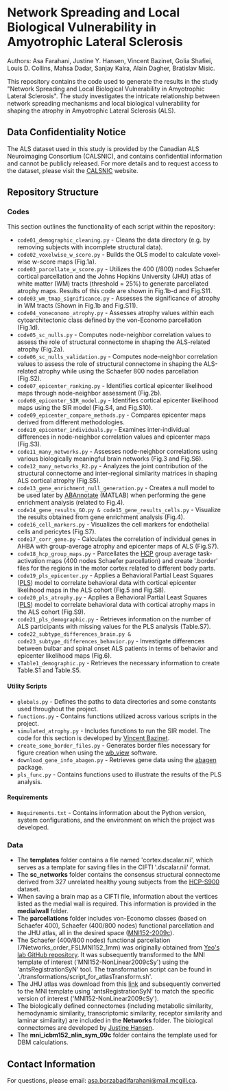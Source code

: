 # Network Spreading and Local Biological Vulnerability in Amyotrophic Lateral Sclerosis
Authors: Asa Farahani, Justine Y. Hansen, Vincent Bazinet, Golia Shafiei, Louis D. Collins, Mahsa Dadar, Sanjay Kalra, Alain Dagher, Bratislav Misic.

This repository contains the code used to generate the results in the study "Network Spreading and Local Biological Vulnerability in Amyotrophic Lateral Sclerosis". The study investigates the intricate relationship between network spreading mechanisms and local biological vulnerability for shaping the atrophy in Amyotrophic Lateral Sclerosis (ALS).

## Data Confidentiality Notice
The ALS dataset used in this study is provided by the Canadian ALS Neuroimaging Consortium (CALSNIC), and contains confidential information and cannot be publicly released. For more details and to request access to the dataset, please visit the [CALSNIC](https://calsnic.org/) website.

## Repository Structure
### Codes
This section outlines the functionality of each script within the repository:

- `code01_demographic_cleaning.py` - Cleans the data directory (e.g. by removing subjects with incomplete structural data).
- `code02_voxelwise_w_score.py` - Builds the OLS model to calculate voxel-wise w-score maps (Fig.1a).
- `code03_parcellate_w_score.py` - Utilizes the 400 (/800) nodes Schaefer cortical parcellation and the Johns Hopkins University (JHU) atlas of white matter (WM) tracts (threshold = 25%) to generate parcellated atrophy maps. Results of this code are shown in Fig.1b-d and Fig.S11.
- `code03_wm_tmap_significance.py` - Assesses the significance of atrophy in WM tracts (Shown in Fig.1b and Fig.S11).
- `code04_voneconomo_atrophy.py` - Assesses atrophy values within each cytoarchitectonic class defined by the von-Economo parcellation (Fig.1d).
- `code05_sc_nulls.py` - Computes node-neighbor correlation values to assess the role of structural connectome in shaping the ALS-related atrophy (Fig.2a).
- `code06_sc_nulls_validation.py` - Computes node-neighbor correlation values to assess the role of structural connectome in shaping the ALS-related atrophy while using the Schaefer 800 nodes parcellation (Fig.S2).
- `code07_epicenter_ranking.py` - Identifies cortical epicenter likelihood maps through node-neighbor assessment (Fig.2b).
- `code08_epicenter_SIR_model.py` - Identifies cortical epicenter likelihood maps using the SIR model (Fig.S4, and Fig.S10).
- `code09_epicenter_compare_methods.py` - Compares epicenter maps derived from different methodologies.
- `code10_epicenter_individuals.py` - Examines inter-individual differences in node-neighbor correlation values and epicenter maps (Fig.S3).
- `code11_many_networks.py` - Assesses node-neighbor correlations using various biologically meaningful brain networks (Fig.3 and Fig.S6).
- `code12_many_networks_R2.py` - Analyzes the joint contribution of the structural connectome and inter-regional similarity matrices in shaping ALS cortical atrophy (Fig.S5).
- `code13_gene_enrichment_null_generation.py` - Creates a null model to be used later by [ABAnnotate](https://github.com/LeonDLotter/ABAnnotate) (MATLAB) when performing the gene enrichment analysis (related to Fig.4).
- `code14_gene_results_GO.py & code15_gene_results_cells.py` - Visualize the results obtained from  gene enrichment analysis (Fig.4).
- `code16_cell_markers.py` - Visualizes the cell markers for endothelial cells and pericytes (Fig.S7).
- `code17_corr_gene.py` - Calculates the correlation of individual genes in AHBA with group-average atrophy and epicenter maps of ALS (Fig.S7).
- `code18_hcp_group_maps.py` - Parcellates the [HCP](https://www.humanconnectome.org/study/hcp-young-adult/article/s1200-group-average-data-release) group average task-activation maps (400 nodes Schaefer parcellation) and create '.border' files for the regions in the motor cortex related to different body parts.
- `code19_pls_epicenter.py` - Applies a Behavioral Partial Least Squares ([PLS](https://github.com/netneurolab/pypyls)) model to correlate behavioral data with cortical epicenter likelihood maps in the ALS cohort (Fig.5 and Fig.S8).
- `code20_pls_atrophy.py` - Applies a Behavioral Partial Least Squares ([PLS](https://github.com/netneurolab/pypyls)) model to correlate behavioral data with cortical atrophy maps in the ALS cohort (Fig.S9).
- `code21_pls_demographic.py` - Retrieves information on the number of ALS participants with missing values for the PLS analysis (Table.S7).
- `code22_subtype_differences_brain.py & code23_subtype_differences_behavior.py` - Investigate differences between bulbar and spinal onset ALS patients in terms of behavior and epicenter likelihood maps (Fig.6).
- `sTable1_demographic.py` - Retrieves the necessary information to create Table.S1 and Table.S5.

#### Utility Scripts

- `globals.py` - Defines the paths to data directories and some constants used throughout the project.
- `functions.py` - Contains functions utilized across various scripts in the project.
- `simulated_atrophy.py` - Includes functions to run the SIR model. The code for this section is developed by [Vincent Bazinet](https://github.com/VinceBaz).
- `create_some_border_files.py` - Generates border files necessary for figure creation when using the [wb_view](https://www.humanconnectome.org/software/connectome-workbench) software.
- `download_gene_info_abagen.py` - Retrieves gene data using the [abagen](https://github.com/rmarkello/abagen) package.
- `pls_func.py` - Contains functions used to illustrate the results of the PLS analysis.
  
#### Requirements
- `Requirements.txt` - Contains information about the Python version, system configurations, and the environment on which the project was developed.

### Data
- The **templates** folder contains a file named 'cortex.dscalar.nii', which serves as a template for saving files in the CIFTI '.dscalar.nii' format.
- The **sc_networks** folder contains the consensus structural connectome derived from 327 unrelated healthy young subjects from the [HCP-S900](https://www.humanconnectome.org/study/hcp-young-adult/document/900-subjects-data-release) dataset.
- When saving a brain map as a CIFTI file, information about the vertices listed as the medial wall is required. This information is provided in the **medialwall** folder.
- The **parcellations** folder includes von-Economo classes (based on Schaefer 400), Schaefer (400/800 nodes) functional parcellation and the JHU atlas, all in the desired space ([MNI152-2009c](https://www.bic.mni.mcgill.ca/ServicesAtlases/ICBM152NLin2009)). 
- The Schaefer (400/800 nodes) functional parcellation (7Networks_order_FSLMNI152_1mm) was originally obtained from [Yeo's lab GitHub repository](https://github.com/ThomasYeoLab/CBIG/tree/master/stable_projects/brain_parcellation/Schaefer2018_LocalGlobal/Parcellations/MNI). It was subsequently transformed to the MNI template of interest ('MNI152-NonLinear2009cSy') using the 'antsRegistrationSyN' tool. The transformation script can be found in './transformations/script_for_atlasTransform.sh'.
- The JHU atlas was download from this [link](https://web.mit.edu/fsl_v5.0.10/fsl/doc/wiki/Atlases.html) and subsequently converted to the MNI template using 'antsRegistrationSyN' to match the specific version of interest ('MNI152-NonLinear2009cSy').
- The biologically defined connectomes (including metabolic similarity, hemodynamic similarity, transcriptomic similarity, receptor similarity and laminar similarity) are included in the **Networks** folder. The biological connectomes are developed by [Justine Hansen](https://github.com/netneurolab/hansen_many_networks).
- The **mni_icbm152_nlin_sym_09c** folder contains the template used for DBM calculations.

## Contact Information
For questions, please email: [asa.borzabadifarahani@mail.mcgill.ca](mailto:asa.borzabadifarahani@mail.mcgill.ca).
